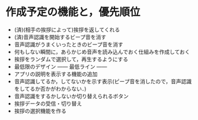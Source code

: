 # 作成予定の機能と，優先順位
- (済)(相手の挨拶によって)挨拶を返してくれる
- (済)音声認識を開始するビープ音を消す
- 音声認識がうまくいったときのビープ音を消す
- 何もしない瞬間に，あらかじめ音声を読み込んでおく仕組みを作成しておく
- 挨拶をランダムで選択して，再生するようにする
- 最低限のデザイン
—— 最低ライン ——  
- アプリの説明を表示する機能の追加
- 音声認識してるか，してないかを示す表示(ピープ音を消したので，音声認識をしてるか否かがわからない．)
- 音声認識をするかしないか切り替えられるボタン
- 挨拶データの受信・切り替え
- 挨拶の選択機能を作る
